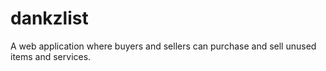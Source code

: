 # dankzlist
A web application where buyers and sellers can purchase and sell unused items and services.
